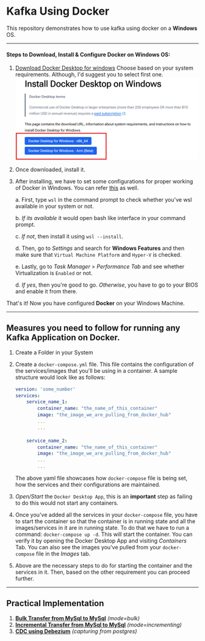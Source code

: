 # Kafka Using Docker
This repository demonstrates how to use kafka using docker on a **Windows** OS.

---
#### Steps to Download, Install & Configure Docker on Windows OS:

1. [Download Docker Desktop for windows](https://docs.docker.com/desktop/setup/install/windows-install/)
Choose based on your system requirements. Although, I'd suggest you to select first one.
![Docker_download_image](images/docker_download.png)

2. Once downloaded, install it.

3. After installing, we have to set some configurations for proper working of Docker in Windows. You can refer [this](https://docs.docker.com/desktop/setup/install/windows-install/#system-requirements) as well.

    a. First, type `wsl` in the command prompt to check whether you've wsl available in your system or not.

    b. *If its available* it would open bash like interface in your command prompt.

    c. *If not*, then install it using `wsl --install`.

    d. Then, go to *Settings* and search for **Windows Features** and then make sure that `Virtual Machine Platform` and `Hyper-V` is checked.

    e. Lastly, go to *Task Manager* > *Performance Tab* and see whether Virtualization is `Enabled` or not.
    
    d. *If yes*, then you're good to go. *Otherwise*, you have to go to your BIOS and enable it from there.

That's it! Now you have configured **Docker** on your Windows Machine.

---

## Measures you need to follow for running any Kafka Application on Docker. 

1. Create a Folder in your System

2. Create a `docker-compose.yml` file. This file contains the configuration of the services/images that you'll be using in a container.
    A sample structure would look like as follows:
    ```yaml
    version: 'some_number'
    services:
        service_name_1:
            container_name: "the_name_of_this_container"
            image: "the_image_we_are_pulling_from_docker_hub"
            ...
            ...
        
        service_name_2:
            container_name: "the_name_of_this_container"
            image: "the_image_we_are_pulling_from_docker_hub"
            ...
            ...
    ```
    The above yaml file showcases how `docker-compose` file is being set, how the services and their configurations are maintained.

3. *Open/Start* the `Docker Desktop App`, this is an **important** step as failing to do this would not start any containers.

4. Once you've added all the services in your `docker-compose` file, you have to start the container so that the container is in running state and all the images/services in it are in running state. 
To do that we have to run a command: `docker-compose up -d`. 
This will start the container.
You can verify it by opening the Docker Desktop App and visiting *Containers* Tab.
You can also see the images you've pulled from your     `docker-compose` file in the *Images* tab.

5. Above are the necessary steps to do for starting the container and the services in it. Then, based on the other requirement you can proceed further.

---

## Practical Implementation

1. **[Bulk Transfer from MySql to MySql](https://github.com/RahulRoy-rsp/Kafka_On_Docker/tree/main/Use_Case_1)** *(mode=bulk)*
2. **[Incremental Transfer from MySql to MySql](https://github.com/RahulRoy-rsp/Kafka_On_Docker/tree/main/Use_Case_2)** *(mode=incrementing)*
3. **[CDC using Debezium](https://github.com/RahulRoy-rsp/Kafka_On_Docker/tree/main/Use_Case_3)** *(capturing from postgres)*
